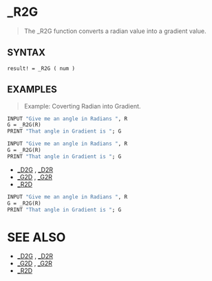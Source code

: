 # _R2G
> The _R2G function converts a radian value into a gradient value.

## SYNTAX
`result! = _R2G ( num )`

## EXAMPLES
> Example: Coverting Radian into Gradient.

```vb
INPUT "Give me an angle in Radians ", R
G = _R2G(R)
PRINT "That angle in Gradient is "; G
```


```vb
INPUT "Give me an angle in Radians ", R
G = _R2G(R)
PRINT "That angle in Gradient is "; G
```

* [_D2G](_D2G.md) , [_D2R](_D2R.md)
* [_G2D](_G2D.md) , [_G2R](_G2R.md)
* [_R2D](_R2D.md)

```vb
INPUT "Give me an angle in Radians ", R
G = _R2G(R)
PRINT "That angle in Gradient is "; G
```



# SEE ALSO
* [_D2G](_D2G.md) , [_D2R](_D2R.md)
* [_G2D](_G2D.md) , [_G2R](_G2R.md)
* [_R2D](_R2D.md)

